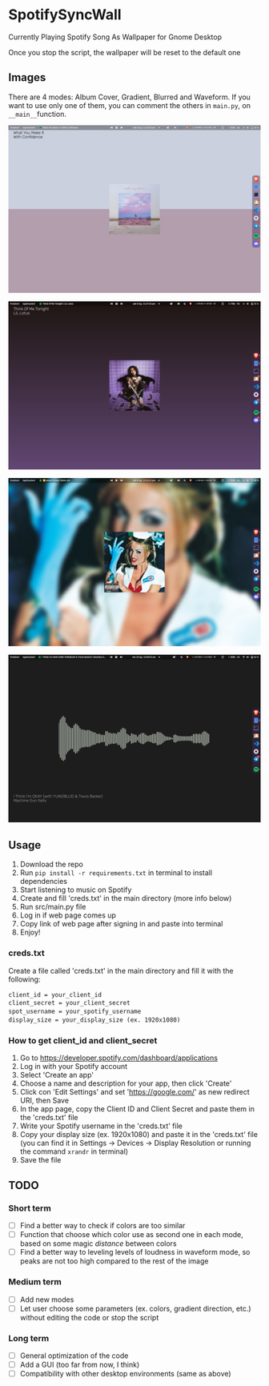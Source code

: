 # SpotifySyncWall

 Currently Playing Spotify Song As Wallpaper for Gnome Desktop

 Once you stop the script, the wallpaper will be reset to the default one

## Images

There are 4 modes: Album Cover, Gradient, Blurred and Waveform. If you want to use only one of them, you can comment the others in `main.py`, on `__main__`function.

![Album Cover mode](src/img/AlbumCover.png)

![Gradient mode](src/img/gradient.png)

![Blurred mode](src/img/blurred.png)

![Waveform mode](src/img/Waveform.png)

## Usage

1. Download the repo
2. Run `pip install -r requirements.txt` in terminal to install dependencies
3. Start listening to music on Spotify
4. Create and fill 'creds.txt' in the main directory (more info below)
5. Run src/main.py file
6. Log in if web page comes up
7. Copy link of web page after signing in and paste into terminal
8. Enjoy!

### creds.txt

Create a file called 'creds.txt' in the main directory and fill it with the following:

``` txt
client_id = your_client_id
client_secret = your_client_secret
spot_username = your_spotify_username
display_size = your_display_size (ex. 1920x1080)
```

### How to get client_id and client_secret

1. Go to <https://developer.spotify.com/dashboard/applications>
2. Log in with your Spotify account
3. Select 'Create an app'
4. Choose a name and description for your app, then click 'Create'
5. Click con 'Edit Settings' and set '<https://google.com/>' as new redirect URI, then Save
6. In the app page, copy the Client ID and Client Secret and paste them in the 'creds.txt' file
7. Write your Spotify username in the 'creds.txt' file
8. Copy your display size (ex. 1920x1080) and paste it in the 'creds.txt' file (you can find it in Settings -> Devices -> Display Resolution or running the command `xrandr` in terminal)
9. Save the file

## TODO

### Short term

- [ ] Find a better way to check if colors are too similar
- [ ] Function that choose which color use as second one in each mode, based on some magic *distance* between colors
- [ ] Find a better way to leveling levels of loudness in waveform mode, so peaks are not too high compared to the rest of the image

### Medium term

- [ ] Add new modes
- [ ] Let user choose some parameters (ex. colors, gradient direction, etc.) without editing the code or stop the script

### Long term

- [ ] General optimization of the code
- [ ] Add a GUI (too far from now, I think)
- [ ] Compatibility with other desktop environments (same as above)
